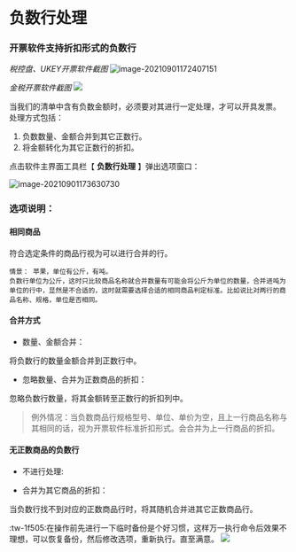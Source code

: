 #  负数行处理

### 开票软件支持折扣形式的负数行

*税控盘、UKEY开票软件截图*
![image-20210901172407151](/static/images/sk/004.png)


*金税开票软件截图*
![](/static/images/sk/066.jpg)



当我们的清单中含有负数金额时，必须要对其进行一定处理，才可以开具发票。
处理方式包括：
1. 负数数量、金额合并到其它正数行。
2. 将金额转化为其它正数行的折扣。

点击软件主界面工具栏【 **负数行处理** 】弹出选项窗口：

![image-20210901173630730](/static/images/sk/005.png)

### 选项说明：

#### 相同商品

符合选定条件的商品行视为可以进行合并的行。

    情景： 苹果，单位有公斤，有吨。
    负数行单位为公斤，这时只比较商品名称就合并数量有可能会将公斤为单位的数量，合并进吨为单位的行中，显然是不合适的，这时就需要选择合适的相同商品判定标准。比如说比对两行的商品名称、规格，单位是否相同。


#### 合并方式


  * 数量、金额合并：

将负数行的数量金额合并到正数行中。

  * 忽略数量、合并为正数商品的折扣：

忽略负数行数量，将其金额转至正数行的折扣列中。

> 例外情况：当负数商品行规格型号、单位、单价为空，且上一行商品名称与其相同的话，视为开票软件标准折扣形式。会合并为上一行商品的折扣。

#### 无正数商品的负数行

  * 不进行处理:

  * 合并为其它商品的折扣：

当负数行找不到对应的正数商品行时，将其随机合并进其它正数商品行。


:tw-1f505:在操作前先进行一下临时备份是个好习惯，这样万一执行命令后效果不理想，可以恢复备份，然后修改选项，重新执行。直至满意。
![](/static/images/sk/094.jpg)

